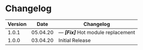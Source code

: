 # Changelog

| Version | Date     | Changelog                                  |
| ------- | -------- | ------------------------------------------ |
| 1.0.1   | 05.04.20 | &mdash; **_[Fix]_** Hot module replacement |
| 1.0.0   | 03.04.20 | Initial Release                            |

